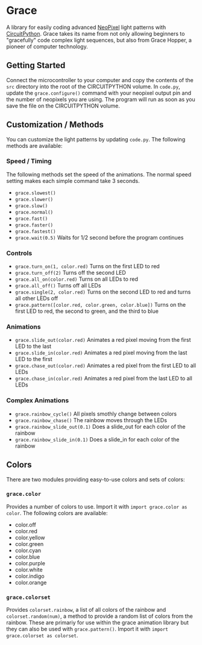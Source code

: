 # Grace
A library for easily coding advanced [NeoPixel](https://www.adafruit.com/category/168) light patterns with [CircuitPython](https://circuitpython.readthedocs.io). Grace takes its name from not only allowing beginners to "gracefully" code complex light sequences, but also from Grace Hopper, a pioneer of computer technology.

## Getting Started
Connect the microcontroller to your computer and copy the contents of the `src` directory into the root of the CIRCUITPYTHON volume. In `code.py`, update the `grace.configure()` command with your neopixel output pin and the number of neopixels you are using. The program will run as soon as you save the file on the CIRCUITPYTHON volume.

## Customization / Methods
You can customize the light patterns by updating `code.py`. The following methods are available:

### Speed / Timing
The following methods set the speed of the animations. The normal speed setting makes each simple command take 3 seconds.

- `grace.slowest()`
- `grace.slower()`
- `grace.slow()`
- `grace.normal()`
- `grace.fast()`
- `grace.faster()`
- `grace.fastest()`
- `grace.wait(0.5)` Waits for 1/2 second before the program continues

### Controls

- `grace.turn_on(1, color.red)` Turns on the first LED to red
- `grace.turn_off(2)` Turns off the second LED
- `grace.all_on(color.red)` Turns on all LEDs to red
- `grace.all_off()` Turns off all LEDs
- `grace.single(2, color.red)` Turns on the second LED to red and turns all other LEDs off
- `grace.pattern([color.red, color.green, color.blue])` Turns on the first LED to red, the second to green, and the third to blue

### Animations

- `grace.slide_out(color.red)` Animates a red pixel moving from the first LED to the last
- `grace.slide_in(color.red)` Animates a red pixel moving from the last LED to the first
- `grace.chase_out(color.red)` Animates a red pixel from the first LED to all LEDs
- `grace.chase_in(color.red)` Animates a red pixel from the last LED to all LEDs

### Complex Animations

- `grace.rainbow_cycle()` All pixels smothly change between colors
- `grace.rainbow_chase()` The rainbow moves through the LEDs
- `grace.rainbow_slide_out(0.1)` Does a slide_out for each color of the rainbow
- `grace.rainbow_slide_in(0.1)` Does a slide_in for each color of the rainbow

## Colors

There are two modules providing easy-to-use colors and sets of colors:

### `grace.color`

Provides a number of colors to use. Import it with `import grace.color as color`. The following colors are available:

- color.off
- color.red
- color.yellow
- color.green
- color.cyan
- color.blue
- color.purple
- color.white
- color.indigo
- color.orange

### `grace.colorset`

Provides `colorset.rainbow`, a list of all colors of the rainbow and `colorset.random(num)`, a method to provide a random list of colors from the rainbow. These are primariy for use within the grace animation library but they can also be used with `grace.pattern()`. Import it with `import grace.colorset as colorset`.
